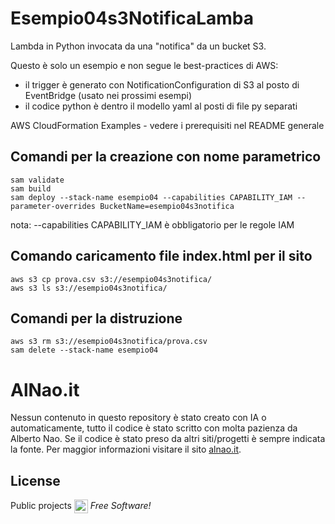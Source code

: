 # Esempio04s3NotificaLamba
Lambda in Python invocata da una "notifica" da un bucket S3. 

Questo è solo un esempio e non segue le best-practices di AWS:
- il trigger è generato con NotificationConfiguration di S3 al posto di EventBridge (usato nei prossimi esempi)
- il codice python è dentro il modello yaml al posti di file py separati


AWS CloudFormation Examples - vedere i prerequisiti nel README generale


## Comandi per la creazione con nome parametrico

```
sam validate
sam build
sam deploy --stack-name esempio04 --capabilities CAPABILITY_IAM --parameter-overrides BucketName=esempio04s3notifica

```
nota: --capabilities CAPABILITY_IAM è obbligatorio per le regole IAM

## Comando caricamento file index.html per il sito
```
aws s3 cp prova.csv s3://esempio04s3notifica/
aws s3 ls s3://esempio04s3notifica/
```
## Comandi per la distruzione
```
aws s3 rm s3://esempio04s3notifica/prova.csv
sam delete --stack-name esempio04
```


# AlNao.it
Nessun contenuto in questo repository è stato creato con IA o automaticamente, tutto il codice è stato scritto con molta pazienza da Alberto Nao. Se il codice è stato preso da altri siti/progetti è sempre indicata la fonte. Per maggior informazioni visitare il sito [alnao.it](https://www.alnao.it/).

## License
Public projects 
<a href="https://it.wikipedia.org/wiki/GNU_General_Public_License"  valign="middle"><img src="https://img.shields.io/badge/License-GNU-blue" style="height:22px;"  valign="middle"></a> 
*Free Software!*